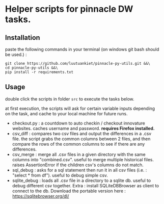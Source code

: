 # Helper scripts for pinnacle DW tasks.

## Installation
paste the following commands in your terminal (on windows git bash should be used.) : 

```
git clone https://github.com/luutuankiet/pinnacle-py-utils.git &&\
cd pinnacle-py-utils &&\
pip install -r requirements.txt
 ```

## Usage
double click the scripts in folder `src` to execute the tasks below.

at first execution, the scripts will ask for certain variable inputs depending on the task, and cache to your local machine for future runs.

- checkout.py : a countdown to auto checkin / checkout innovature websites. caches username and password. **requires Firefox installed.**
- csv_diff : compares two csv files and output the differences in a .csv file. the script grabs the common columns between 2 files, and then compare the rows of the common columns to see if there are any differences.
- csv_merge : merge all .csv files in a given directory with the same columns into "combined.csv". useful to merge multiple historical files. raises AssertionError if the children csv's columns do not match.
- sql_debug : asks for a sql statement then run it in all csv files (i.e. : "select * from df"). useful to debug simple csv.
- sqlite_debug : loads all .csv file in a directory to a sqlite db. useful to debug different csv together. Extra : install SQLiteDBBrowser as client to connect to the db. Download the portable version here : https://sqlitebrowser.org/dl/
